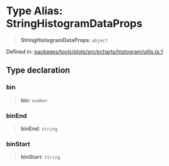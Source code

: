 # Type Alias: StringHistogramDataProps

> **StringHistogramDataProps**: `object`

Defined in: [packages/tools/plots/src/echarts/histogram/utils.ts:1](https://github.com/GeoDaCenter/openassistant/blob/bc4037be52d89829440fcc4aaa1010be73719d16/packages/tools/plots/src/echarts/histogram/utils.ts#L1)

## Type declaration

### bin

> **bin**: `number`

### binEnd

> **binEnd**: `string`

### binStart

> **binStart**: `string`
